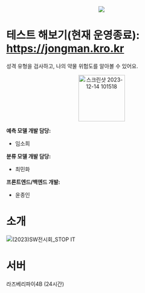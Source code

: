 <div align="center">
  <img src="https://github.com/user-attachments/assets/e9d4a018-be4f-4c60-ad61-e560e6fd7038"/>
</div>


# 테스트 해보기(현재 운영종료): https://jongman.kro.kr

성격 유형을 검사하고, 나의 약물 위험도를 알아볼 수 있어요. 
<div align="center">
  <img width="123" alt="스크린샷 2023-12-14 101518" src="https://github.com/GNU-BigData/Predicting-Drugs-Service/assets/61715265/017c4206-556e-418d-88d6-062512456f09">
</div>

**예측 모델 개발 담당:**
* 임소희

**분류 모델 개발 담당:**
* 최민화

**프론트엔드/백엔드 개발:**
* 윤종인


# 소개
![(2023)SW전시회_STOP IT](https://github.com/godxxy5453/Predicting-Drugs/assets/61715265/3c64961a-0f38-4ffa-8557-a35a93bbe42b)


# 서버
라즈베리파이4B (24시간)
